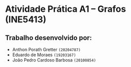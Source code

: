 # Atividade Prática A1 – Grafos (INE5413)

## Trabalho desenvolvido por:
- Anthon Porath Gretter `(20204787)`
- Eduardo de Moraes `(19203167)`
- João Pedro Cardoso Barbosa `(20100854)`


